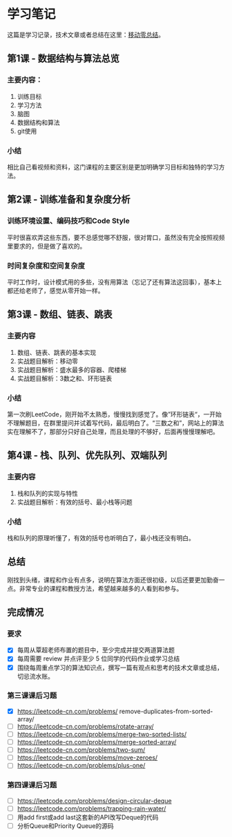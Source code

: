 # 学习笔记
这篇是学习记录，技术文章或者总结在这里：[移动零总结](./moveZeroes/NOTE.md)。

## 第1课 - 数据结构与算法总览
### 主要内容：
1. 训练目标
2. 学习方法
3. 脑图
4. 数据结构和算法
5. git使用
### 小结
相比自己看视频和资料，这门课程的主要区别是更加明确学习目标和独特的学习方法。
## 第2课 - 训练准备和复杂度分析
### 训练环境设置、编码技巧和Code Style
平时很喜欢弄这些东西，要不总感觉哪不舒服，很对胃口，虽然没有完全按照视频里要求的，但是做了喜欢的。
### 时间复杂度和空间复杂度
平时工作时，设计模式用的多些，没有用算法（忘记了还有算法这回事），基本上都还给老师了，感觉从零开始一样。
## 第3课 - 数组、链表、跳表
### 主要内容
1. 数组、链表、跳表的基本实现
2. 实战题目解析：移动零
3. 实战题目解析：盛水最多的容器、爬楼梯
4. 实战题目解析：3数之和、环形链表
### 小结
第一次刷LeetCode，刚开始不太熟悉，慢慢找到感觉了。像”环形链表“，一开始不理解题目，在群里提问并试着写代码，最后明白了。“三数之和”，网站上的算法实在理解不了，那部分只好自己处理，而且处理的不够好，后面再慢慢理解吧。
## 第4课 - 栈、队列、优先队列、双端队列
### 主要内容
1. 栈和队列的实现与特性
2. 实战题目解析：有效的括号、最小栈等问题
### 小结
栈和队列的原理听懂了，有效的括号也听明白了，最小栈还没有明白。
## 总结
刚找到头绪，课程和作业有点多，说明在算法方面还很初级，以后还要更加勤奋一点。非常专业的课程和教授方法，希望越来越多的人看到和参与。
## 完成情况
### 要求
- [x] 每周从覃超老师布置的题目中，至少完成并提交两道算法题
- [x] 每周需要 review 并点评至少 5 位同学的代码作业或学习总结
- [x] 围绕每周重点学习的算法知识点，撰写一篇有观点和思考的技术文章或总结，切忌流水账。
### 第三课课后习题
- [x] https://leetcode-cn.com/problems/
remove-duplicates-from-sorted-array/
- [ ] https://leetcode-cn.com/problems/rotate-array/
- [ ] https://leetcode-cn.com/problems/merge-two-sorted-lists/
- [ ] https://leetcode-cn.com/problems/merge-sorted-array/
- [ ] https://leetcode-cn.com/problems/two-sum/
- [ ] https://leetcode-cn.com/problems/move-zeroes/
- [ ] https://leetcode-cn.com/problems/plus-one/
### 第四课课后习题
- [ ] https://leetcode.com/problems/design-circular-deque
- [ ] https://leetcode.com/problems/trapping-rain-water/
- [ ] 用add first或add last这套新的API改写Deque的代码
- [ ] 分析Queue和Priority Queue的源码